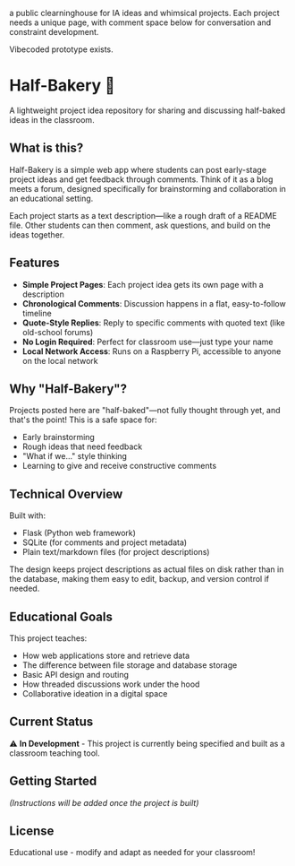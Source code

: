 a public clearninghouse for IA ideas and whimsical projects.  Each project needs a unique page, with comment space below for conversation and constraint development.


Vibecoded prototype exists.

# Half-Bakery 🥖

A lightweight project idea repository for sharing and discussing half-baked ideas in the classroom.

## What is this?

Half-Bakery is a simple web app where students can post early-stage project ideas and get feedback through comments. Think of it as a blog meets a forum, designed specifically for brainstorming and collaboration in an educational setting.

Each project starts as a text description—like a rough draft of a README file. Other students can then comment, ask questions, and build on the ideas together.

## Features

- **Simple Project Pages**: Each project idea gets its own page with a description
- **Chronological Comments**: Discussion happens in a flat, easy-to-follow timeline
- **Quote-Style Replies**: Reply to specific comments with quoted text (like old-school forums)
- **No Login Required**: Perfect for classroom use—just type your name
- **Local Network Access**: Runs on a Raspberry Pi, accessible to anyone on the local network

## Why "Half-Bakery"?

Projects posted here are "half-baked"—not fully thought through yet, and that's the point! This is a safe space for:
- Early brainstorming
- Rough ideas that need feedback
- "What if we..." style thinking
- Learning to give and receive constructive comments

## Technical Overview

Built with:
- Flask (Python web framework)
- SQLite (for comments and project metadata)
- Plain text/markdown files (for project descriptions)

The design keeps project descriptions as actual files on disk rather than in the database, making them easy to edit, backup, and version control if needed.

## Educational Goals

This project teaches:
- How web applications store and retrieve data
- The difference between file storage and database storage
- Basic API design and routing
- How threaded discussions work under the hood
- Collaborative ideation in a digital space

## Current Status

⚠️ **In Development** - This project is currently being specified and built as a classroom teaching tool.

## Getting Started

*(Instructions will be added once the project is built)*

## License

Educational use - modify and adapt as needed for your classroom!
